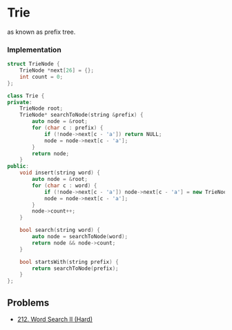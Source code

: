# Trie

as known as prefix tree.

### Implementation

```cpp
struct TrieNode {
    TrieNode *next[26] = {};
    int count = 0;
};

class Trie {
private:
    TrieNode root;
    TrieNode* searchToNode(string &prefix) {
        auto node = &root;
        for (char c : prefix) {
            if (!node->next[c - 'a']) return NULL;
            node = node->next[c - 'a'];
        }
        return node;
    }
public:
    void insert(string word) {
        auto node = &root;
        for (char c : word) {
            if (!node->next[c - 'a']) node->next[c - 'a'] = new TrieNode();
            node = node->next[c - 'a'];
        }
        node->count++;
    }

    bool search(string word) {
        auto node = searchToNode(word);
        return node && node->count;
    }

    bool startsWith(string prefix) {
        return searchToNode(prefix);
    }
};
```

## Problems

* [212. Word Search II \(Hard\)](https://leetcode.com/problems/word-search-ii/)

